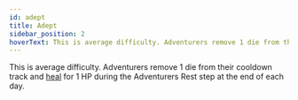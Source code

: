 ```yaml
---
id: adept
title: Adept
sidebar_position: 2
hoverText: This is average difficulty. Adventurers remove 1 die from their cooldown track and [heal](/docs/all/glossary/healing) for 1 HP during the Adventurers Rest step at the end of each day.
---
```


This is average difficulty. Adventurers remove 1 die from their cooldown track and [heal](/docs/all/glossary/healing) for 1 HP during the Adventurers Rest step at the end of each day.